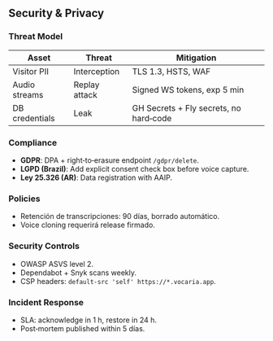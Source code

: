 ## Security & Privacy

### Threat Model

| Asset          | Threat        | Mitigation                             |
| -------------- | ------------- | -------------------------------------- |
| Visitor PII    | Interception  | TLS 1.3, HSTS, WAF                     |
| Audio streams  | Replay attack | Signed WS tokens, exp 5 min            |
| DB credentials | Leak          | GH Secrets + Fly secrets, no hard‑code |

### Compliance

* **GDPR**: DPA + right‑to‑erasure endpoint `/gdpr/delete`.
* **LGPD (Brazil)**: Add explicit consent check box before voice capture.
* **Ley 25.326 (AR)**: Data registration with AAIP.

### Policies

* Retención de transcripciones: 90 días, borrado automático.
* Voice cloning requerirá release firmado.

### Security Controls

* OWASP ASVS level 2.
* Dependabot + Snyk scans weekly.
* CSP headers: `default-src 'self' https://*.vocaria.app`.

### Incident Response

* SLA: acknowledge in 1 h, restore in 24 h.
* Post‑mortem published within 5 días.
